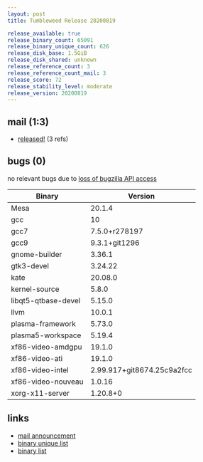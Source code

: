 ```yaml
---
layout: post
title: Tumbleweed Release 20200819

release_available: true
release_binary_count: 65091
release_binary_unique_count: 626
release_disk_base: 1.5GiB
release_disk_shared: unknown
release_reference_count: 3
release_reference_count_mail: 3
release_score: 72
release_stability_level: moderate
release_version: 20200819
---
```


## mail (1:3)

- [released!](https://lists.opensuse.org/opensuse-factory/2020-08/msg00195.html) (3 refs)

## bugs (0)

<!--more-->

no relevant bugs due to [loss of bugzilla API access](https://bugzilla.opensuse.org/show_bug.cgi?id=1157722)

Binary | Version
--- | ---
Mesa | 20.1.4
gcc | 10
gcc7 | 7.5.0+r278197
gcc9 | 9.3.1+git1296
gnome-builder | 3.36.1
gtk3-devel | 3.24.22
kate | 20.08.0
kernel-source | 5.8.0
libqt5-qtbase-devel | 5.15.0
llvm | 10.0.1
plasma-framework | 5.73.0
plasma5-workspace | 5.19.4
xf86-video-amdgpu | 19.1.0
xf86-video-ati | 19.1.0
xf86-video-intel | 2.99.917+git8674.25c9a2fcc
xf86-video-nouveau | 1.0.16
xorg-x11-server | 1.20.8+0

## links

- [mail announcement](https://lists.opensuse.org/opensuse-factory/2020-08/msg00192.html)
- [binary unique list](http://download.opensuse.org/history/20200819/rpm.unique.list)
- [binary list](http://download.opensuse.org/history/20200819/rpm.list)
